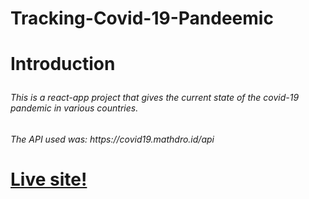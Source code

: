 <h1>Tracking-Covid-19-Pandeemic<h1>
  
  Introduction
  <h6>This is a react-app project that gives the current state of the covid-19 pandemic in various countries.</h6>
  
  <h6>The API used was: https://covid19.mathdro.id/api</h6>
  
  
  
  <h1><a href="https://tracking-covid-19-pandemic.netlify.app/">Live site!</a></h1>
